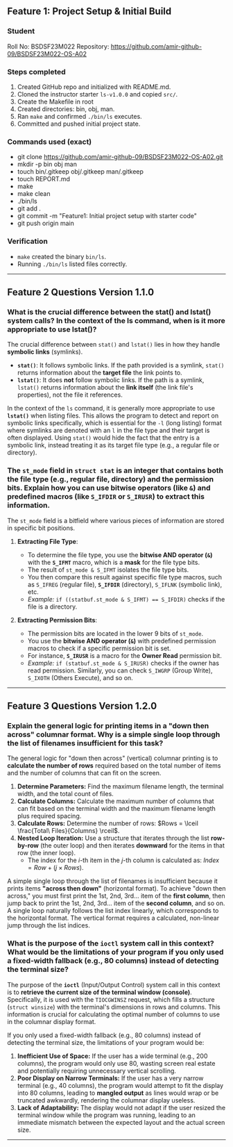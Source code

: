 
## Feature 1: Project Setup & Initial Build

### Student
Roll No: BSDSF23M022
Repository: https://github.com/amir-github-09/BSDSF23M022-OS-A02

### Steps completed

1. Created GitHub repo and initialized with README.md.
2. Cloned the instructor starter `ls-v1.0.0` and copied `src/`.
3. Create the Makefile in root
4. Created directories: bin, obj, man.
5. Ran `make` and confirmed `./bin/ls` executes.
6. Committed and pushed initial project state.

### Commands used (exact)
- git clone https://github.com/amir-github-09/BSDSF23M022-OS-A02.git
- mkdir -p bin obj man
- touch bin/.gitkeep obj/.gitkeep man/.gitkeep
- touch REPORT.md
- make
- make clean
- ./bin/ls
- git add .
- git commit -m "Feature1: Initial project setup with starter code"
- git push origin main

### Verification
- `make` created the binary `bin/ls`.
- Running `./bin/ls` listed files correctly.

---

## Feature 2 Questions Version 1.1.0

### What is the crucial difference between the stat() and lstat() system calls? In the context of the ls command, when is it more appropriate to use lstat()?

The crucial difference between `stat()` and `lstat()` lies in how they handle **symbolic links** (symlinks).

* **`stat()`**: It follows symbolic links. If the path provided is a symlink, `stat()` returns information about the **target file** the link points to.
* **`lstat()`**: It does **not** follow symbolic links. If the path is a symlink, `lstat()` returns information about the **link itself** (the link file's properties), not the file it references.

In the context of the `ls` command, it is generally more appropriate to use **`lstat()`** when listing files. This allows the program to detect and report on symbolic links specifically, which is essential for the `-l` (long listing) format where symlinks are denoted with an `l` in the file type and their target is often displayed. Using `stat()` would hide the fact that the entry is a symbolic link, instead treating it as its target file type (e.g., a regular file or directory).


### The `st_mode` field in `struct stat` is an integer that contains both the file type (e.g., regular file, directory) and the permission bits. Explain how you can use bitwise operators (like `&`) and predefined macros (like `S_IFDIR` or `S_IRUSR`) to extract this information.

The `st_mode` field is a bitfield where various pieces of information are stored in specific bit positions.

1.  **Extracting File Type**:
    * To determine the file type, you use the **bitwise AND operator (`&`)** with the **`S_IFMT`** macro, which is a **mask** for the file type bits.
    * The result of `st_mode & S_IFMT` isolates the file type bits.
    * You then compare this result against specific file type macros, such as `S_IFREG` (regular file), **`S_IFDIR`** (directory), `S_IFLNK` (symbolic link), etc.
    * *Example:* `if ((statbuf.st_mode & S_IFMT) == S_IFDIR)` checks if the file is a directory.

2.  **Extracting Permission Bits**:
    * The permission bits are located in the lower 9 bits of `st_mode`.
    * You use the **bitwise AND operator (`&`)** with predefined permission macros to check if a specific permission bit is set.
    * For instance, **`S_IRUSR`** is a macro for the **Owner Read** permission bit.
    * *Example:* `if (statbuf.st_mode & S_IRUSR)` checks if the owner has read permission. Similarly, you can check `S_IWGRP` (Group Write), `S_IXOTH` (Others Execute), and so on.


---


## Feature 3 Questions Version 1.2.0

### Explain the general logic for printing items in a "down then across" columnar format. Why is a simple single loop through the list of filenames insufficient for this task?

The general logic for "down then across" (vertical) columnar printing is to **calculate the number of rows** required based on the total number of items and the number of columns that can fit on the screen.

1.  **Determine Parameters:** Find the maximum filename length, the terminal width, and the total count of files.
2.  **Calculate Columns:** Calculate the maximum number of columns that can fit based on the terminal width and the maximum filename length plus required spacing.
3.  **Calculate Rows:** Determine the number of rows: $Rows = \lceil \frac{Total\ Files}{Columns} \rceil$.
4.  **Nested Loop Iteration:** Use a structure that iterates through the list **row-by-row** (the outer loop) and then iterates **downward** for the items in that row (the inner loop).
    * The index for the $i$-th item in the $j$-th column is calculated as: $Index = Row + (j \times Rows)$.

A simple single loop through the list of filenames is insufficient because it prints items **"across then down"** (horizontal format). To achieve "down then across," you must first print the 1st, 2nd, 3rd... item of the **first column**, then jump back to print the 1st, 2nd, 3rd... item of the **second column**, and so on. A single loop naturally follows the list index linearly, which corresponds to the horizontal format. The vertical format requires a calculated, non-linear jump through the list indices.



### What is the purpose of the `ioctl` system call in this context? What would be the limitations of your program if you only used a fixed-width fallback (e.g., 80 columns) instead of detecting the terminal size?

The purpose of the **`ioctl`** (Input/Output Control) system call in this context is to **retrieve the current size of the terminal window (console)**. Specifically, it is used with the `TIOCGWINSZ` request, which fills a structure (`struct winsize`) with the terminal's dimensions in rows and columns. This information is crucial for calculating the optimal number of columns to use in the columnar display format.

If you only used a fixed-width fallback (e.g., 80 columns) instead of detecting the terminal size, the limitations of your program would be:

1.  **Inefficient Use of Space:** If the user has a wide terminal (e.g., 200 columns), the program would only use 80, wasting screen real estate and potentially requiring unnecessary vertical scrolling.
2.  **Poor Display on Narrow Terminals:** If the user has a very narrow terminal (e.g., 40 columns), the program would attempt to fit the display into 80 columns, leading to **mangled output** as lines would wrap or be truncated awkwardly, rendering the columnar display useless.
3.  **Lack of Adaptability:** The display would not adapt if the user resized the terminal window while the program was running, leading to an immediate mismatch between the expected layout and the actual screen size.


---
